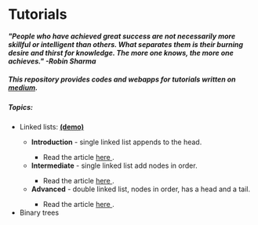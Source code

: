 # Tutorials
<p><b><i>"People who have achieved great success are not necessarily more skillful or intelligent than others. What separates them is their burning desire and thirst for knowledge. The more one knows, the more one achieves." -Robin Sharma</p></b></i>

<h5>This repository provides codes and webapps for tutorials written on <a href="https://medium.com/@dave_p">medium</a>.</h5> 

<h5>Topics:</h5>
<ul>
  <li>Linked lists: <a href="https://davidpynes.github.io/Tutorials/LinkedLists/"><b>(demo)</b></a></li>
    <ul>
      <li><b>Introduction</b> - single linked list appends to the head.</li>
      <ul><li>Read the article <a href="https://medium.freecodecamp.org/linked-lists-why-what-and-how-f96b04790ac4"> here </a>.</li></ul>
      <li><b>Intermediate</b> - single linked list add nodes in order.</li>
      <ul><li>Read the article <a href="https://medium.freecodecamp.org/linked-list-why-what-and-how-pt-2-20c5f19323c3"> here </a>.</li></ul>
      <li><b>Advanced</b> - double linked list, nodes in order, has a head and a tail.</li>
      <ul><li>Read the article <a href="https://medium.freecodecamp.org/doubly-linked-list-why-what-and-how-59aba937abcf"> here </a>.</li></ul>
    </ul>
  <li>Binary trees</li>
</ul>
